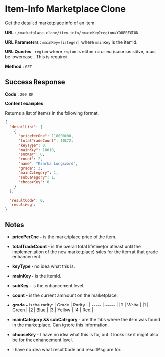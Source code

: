 # Item-Info Marketplace Clone

Get the detailed marketplace info of an item.

**URL** : `/marketplace-clone/item-info/:mainKey?region=YOURREGION`

**URL Parameters** : `mainKey=[integer]` where `mainKey` is the itemId.

**URL Queries** : `region` where `region` is either na or eu (case sensitive, must be lowercase). This is required.

**Method** : `GET`

## Success Response

**Code** : `200 OK`

**Content examples**

Returns a list of item/s in the following format.

```json
{
  "detailList": [
    {
      "pricePerOne": 118000000,
      "totalTradeCount": 10872,
      "keyType": 0,
      "mainKey": 10010,
      "subKey": 0,
      "count": 2,
      "name": "Kzarka Longsword",
      "grade": 3,
      "mainCategory": 1,
      "subCategory": 1,
      "chooseKey": 0
    }
  ],

  "resultCode": 0,
  "resultMsg": ""
}
```

## Notes

- **pricePerOne -** is the marketplace price of the item.

- **totalTradeCount -** is the overall total lifetime(or atleast until the implementation of the new marketplace) sales for the item at that grade enhancement.

- **keyType -** no idea what this is.

- **mainKey -** is the itemId.

- **subKey -** is the enhancement level.

- **count -** is the current ammount on the marketplace.

- **grade -** is the rarity:
  | Grade | Rarity |
  | ----- | ----- |
  |0 | White |
  |1 | Green |
  |2 | Blue |
  |3 | Yellow |
  |4 | Red |

- **mainCategory && subCategory -** are the tabs where the item was found in the marketplace. Can ignore this information.

- **chooseKey -** I have no idea what this is for, but it looks like it might also be for the enhancement level.

- I have no idea what resultCode and resultMsg are for.
